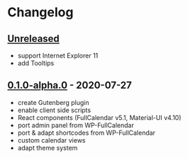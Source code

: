 # Changelog

## [Unreleased]
- support Internet Explorer 11
- add Tooltips

## [0.1.0-alpha.0] - 2020-07-27
- create Gutenberg plugin
- enable client side scripts
- React components (FullCalendar v5.1, Material-UI v4.10)
- port admin panel from WP-FullCalendar
- port & adapt shortcodes from WP-FullCalendar
- custom calendar views
- adapt theme system

[unreleased]: https://github.com/Oberhauser-Dev/gb-fullcalendar/compare/0.1.0...HEAD
[0.1.0-alpha.0]: https://github.com/Oberhauser-Dev/gb-fullcalendar/releases/tag/0.1.0
